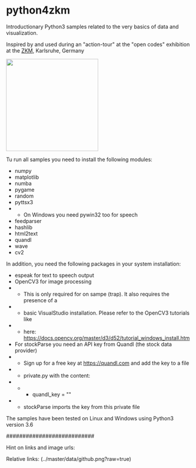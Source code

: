 # python4zkm
Introductionary Python3 samples related to the very basics of data and visualization.

Inspired by and used during an "action-tour" at the "open codes" exhibition at the 
[ZKM](https://open-codes.zkm.de/en), Karlsruhe, Germany


<img src="https://zkm.de/media/styles/r17_1280/public/bild/ocii_plakat_dina1_final.jpg?itok=77xfS05w&c=e425af2cad7290dca592b01cdf1b1ca4" width="250">

Tu run all samples you need to install the following modules:

  * numpy
  * matplotlib
  * numba
  * pygame
  * random
  * pyttsx3
  *  * On Windows you need pywin32 too for speech 
  * feedparser
  * hashlib
  * html2text
  * quandl
  * wave
  * cv2

In addition, you need the following packages in your system installation:

  * espeak for text to speech output
  * OpenCV3 for image processing
  *  * This is only required for on sampe (trap). It also requires the presence of a
  *  * basic VisualStudio installation. Please refer to the OpenCV3 tutorials like
  *  * here: https://docs.opencv.org/master/d3/d52/tutorial_windows_install.htm
  *  For stockParse you need an API key from Quandl (the stock data provider)
  *  * Sign up for a free key at https://quandl.com and add the key to a file
  *  * private.py with the content:
  *  * * quandl_key = "<the key you got from quandl>"
  *  * stockParse imports the key from this private file

The samples have been tested on Linux and Windows using Python3 version 3.6


###########################

Hint on links and image urls:

Relative links:  (../master/data/github.png?raw=true)







